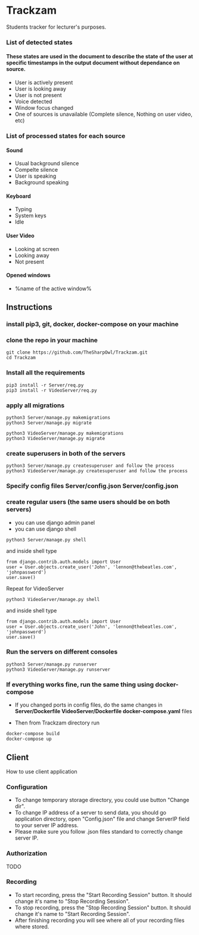 # Trackzam
Students tracker for lecturer's purposes.

### List of detected states
#### These states are used in the document to describe the state of the user at specific timestamps in the output document without dependance on source.

* User is actively present
* User is looking away
* User is not present
* Voice detected
* Window focus changed
* One of sources is unavailable (Complete silence, Nothing on user video, etc)

### List of processed states for each source

#### Sound
* Usual background silence
* Compelte silence
* User is speaking
* Background speaking

#### Keyboard
* Typing
* System keys
* Idle

#### User Video
* Looking at screen
* Looking away
* Not present

#### Opened windows
* %name of the active window%



## Instructions

### install pip3, git, docker, docker-compose on your machine

### clone the repo in your machine
```
git clone https://github.com/TheSharpOwl/Trackzam.git
cd Trackzam
```

### Install all the requirements
```
pip3 install -r Server/req.py
pip3 install -r VideoServer/req.py
```

### apply all migrations
```
python3 Server/manage.py makemigrations
python3 Server/manage.py migrate

python3 VideoServer/manage.py makemigrations
python3 VideoServer/manage.py migrate
```

### create superusers in both of the servers
```
python3 Server/manage.py createsuperuser and follow the process
python3 VideoServer/manage.py createsuperuser and follow the process
```

### Specify config files Server/config.json Server/config.json


### create regular users (the same users should be on both servers)
  * you can use django admin panel
  * you can use django shell
```
python3 Server/manage.py shell
```
and inside shell type
```
from django.contrib.auth.models import User
user = User.objects.create_user('John', 'lennon@thebeatles.com', 'johnpassword')
user.save()
```

Repeat for VideoServer
```
python3 VideoServer/manage.py shell
```
and inside shell type
```
from django.contrib.auth.models import User
user = User.objects.create_user('John', 'lennon@thebeatles.com', 'johnpassword')
user.save()
```

### Run the servers on different consoles
```
python3 Server/manage.py runserver
python3 VideoServer/manage.py runserver
```

### If everything works fine, run the same thing using docker-compose

  * If you changed ports in config files, do the same changes in **Server/Dockerfile VideoServer/Dockerfile docker-compose.yaml** files
  
  * Then from Trackzam directory run
  ```
  docker-compose build
  docker-compose up
  ```
  
## Client
How to use client application

### Configuration

 * To change temporary storage directory, you could use button "Change dir".
 * To change IP address of a server to send data, you should go application directory, open "Config.json" file and change ServerIP field to your server IP address.
 * Please make sure you follow .json files standard to correctly change server IP.

### Authorization
TODO
### Recording
 * To start recording, press the "Start Recording Session" button. It should change it's name to "Stop Recording Session".
 * To stop recording, press the "Stop Recording Session" button. It should change it's name to "Start Recording Session".
 * After finishing recording you will see where all of your recording files where stored.
